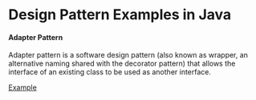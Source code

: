 # Design Pattern Examples in Java

#### Adapter Pattern
Adapter pattern is a software design pattern (also known as wrapper, an alternative naming shared with the decorator pattern) that allows the interface of an existing class to be used as another interface.

[Example](src/main/java/org/livecodingturkey/designpatterns/adapter)
